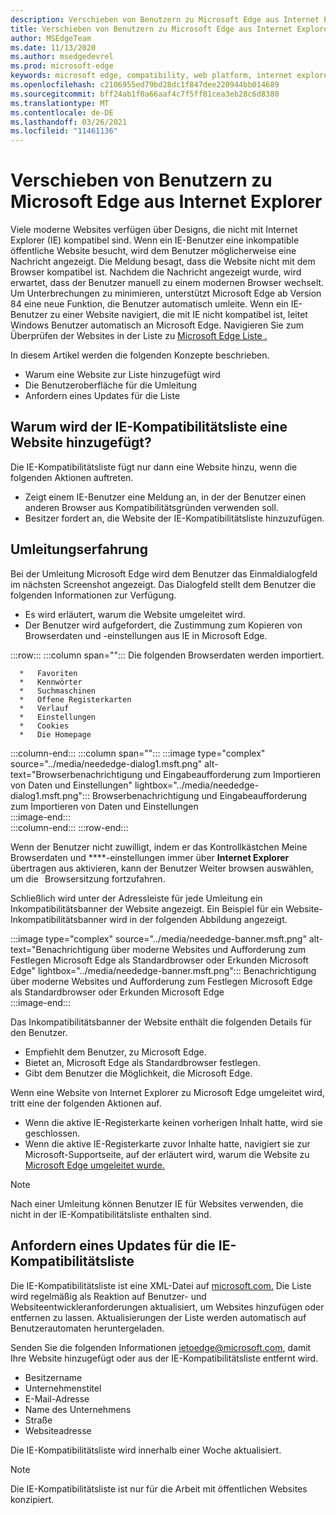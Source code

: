 ```yaml
---
description: Verschieben von Benutzern zu Microsoft Edge aus Internet Explorer
title: Verschieben von Benutzern zu Microsoft Edge aus Internet Explorer
author: MSEdgeTeam
ms.date: 11/13/2020
ms.author: msedgedevrel
ms.prod: microsoft-edge
keywords: microsoft edge, compatibility, web platform, internet explorer
ms.openlocfilehash: c2106955ed79bd28dc1f847dee220944bb014689
ms.sourcegitcommit: bff24ab1f0a66aaf4c7f5ff81cea3eb28c6d8380
ms.translationtype: MT
ms.contentlocale: de-DE
ms.lasthandoff: 03/26/2021
ms.locfileid: "11461136"
---
```

# <a name="moving-users-to-microsoft-edge-from-internet-explorer"></a>Verschieben von Benutzern zu Microsoft Edge aus Internet Explorer  

Viele moderne Websites verfügen über Designs, die nicht mit Internet Explorer \(IE\) kompatibel sind.  Wenn ein IE-Benutzer eine inkompatible öffentliche Website besucht, wird dem Benutzer möglicherweise eine Nachricht angezeigt.  Die Meldung besagt, dass die Website nicht mit dem Browser kompatibel ist.  Nachdem die Nachricht angezeigt wurde, wird erwartet, dass der Benutzer manuell zu einem modernen Browser wechselt.  Um Unterbrechungen zu minimieren, unterstützt Microsoft Edge ab Version 84 eine neue Funktion, die Benutzer automatisch umleite.  Wenn ein IE-Benutzer zu einer Website navigiert, die mit IE nicht kompatibel ist, leitet Windows Benutzer automatisch an Microsoft Edge.  Navigieren Sie zum Überprüfen der Websites in der Liste zu [Microsoft Edge Liste .][MicrosoftEdgeNeededgeV1]

In diesem Artikel werden die folgenden Konzepte beschrieben.  

*   Warum eine Website zur Liste hinzugefügt wird  
*   Die Benutzeroberfläche für die Umleitung  
*   Anfordern eines Updates für die Liste  
    
## <a name="why-is-a-website-added-to-the-ie-compatibility-list"></a>Warum wird der IE-Kompatibilitätsliste eine Website hinzugefügt?  

Die IE-Kompatibilitätsliste fügt nur dann eine Website hinzu, wenn die folgenden Aktionen auftreten.  

*   Zeigt einem IE-Benutzer eine Meldung an, in der der Benutzer einen anderen Browser aus Kompatibilitätsgründen verwenden soll.  
*   Besitzer fordert an, die Website der IE-Kompatibilitätsliste hinzuzufügen.  

## <a name="redirection-experience"></a>Umleitungserfahrung

Bei der Umleitung Microsoft Edge wird dem Benutzer das Einmaldialogfeld im nächsten Screenshot angezeigt.  Das Dialogfeld stellt dem Benutzer die folgenden Informationen zur Verfügung.  

*   Es wird erläutert, warum die Website umgeleitet wird.  
*   Der Benutzer wird aufgefordert, die Zustimmung zum Kopieren von Browserdaten und -einstellungen aus IE in Microsoft Edge.  

:::row:::
   :::column span="":::
      Die folgenden Browserdaten werden importiert.  
      
      *   Favoriten  
      *   Kennwörter  
      *   Suchmaschinen  
      *   Offene Registerkarten  
      *   Verlauf  
      *   Einstellungen  
      *   Cookies  
      *   Die Homepage  
   :::column-end:::
   :::column span="":::
      :::image type="complex" source="../media/neededge-dialog1.msft.png" alt-text="Browserbenachrichtigung und Eingabeaufforderung zum Importieren von Daten und Einstellungen" lightbox="../media/neededge-dialog1.msft.png":::
         Browserbenachrichtigung und Eingabeaufforderung zum Importieren von Daten und Einstellungen  
      :::image-end:::  
   :::column-end:::
:::row-end:::

Wenn der Benutzer nicht zuwilligt, indem er das Kontrollkästchen Meine Browserdaten und ****-einstellungen immer über **Internet Explorer** übertragen aus aktivieren, kann der Benutzer Weiter browsen auswählen, um die   Browsersitzung fortzufahren.  

Schließlich wird unter der Adressleiste für jede Umleitung ein Inkompatibilitätsbanner der Website angezeigt.  Ein Beispiel für ein Website-Inkompatibilitätsbanner wird in der folgenden Abbildung angezeigt.

:::image type="complex" source="../media/neededge-banner.msft.png" alt-text="Benachrichtigung über moderne Websites und Aufforderung zum Festlegen Microsoft Edge als Standardbrowser oder Erkunden Microsoft Edge" lightbox="../media/neededge-banner.msft.png":::
   Benachrichtigung über moderne Websites und Aufforderung zum Festlegen Microsoft Edge als Standardbrowser oder Erkunden Microsoft Edge  
:::image-end:::

Das Inkompatibilitätsbanner der Website enthält die folgenden Details für den Benutzer.  

*   Empfiehlt dem Benutzer, zu Microsoft Edge.  
*   Bietet an, Microsoft Edge als Standardbrowser festlegen.  
*   Gibt dem Benutzer die Möglichkeit, die Microsoft Edge.    
    
Wenn eine Website von Internet Explorer zu Microsoft Edge umgeleitet wird, tritt eine der folgenden Aktionen auf.

*   Wenn die aktive IE-Registerkarte keinen vorherigen Inhalt hatte, wird sie geschlossen.  
*   Wenn die aktive IE-Registerkarte zuvor Inhalte hatte, navigiert sie zur Microsoft-Supportseite, auf der erläutert wird, warum die Website zu [Microsoft Edge umgeleitet wurde.][MicrosoftSupportOfficeTheWebsiteYouWereTryingToReachDoesntWorkWithInternetExplorer]  

> [!NOTE]
> Nach einer Umleitung können Benutzer IE für Websites verwenden, die nicht in der IE-Kompatibilitätsliste enthalten sind.  

## <a name="request-an-update-to-the-ie-compatibility-list"></a>Anfordern eines Updates für die IE-Kompatibilitätsliste  

Die IE-Kompatibilitätsliste ist eine XML-Datei auf [microsoft.com.][MicrosoftOfficialHome]  Die Liste wird regelmäßig als Reaktion auf Benutzer- und Websiteentwickleranforderungen aktualisiert, um Websites hinzufügen oder entfernen zu lassen.  Aktualisierungen der Liste werden automatisch auf Benutzerautomaten heruntergeladen.  

Senden Sie die folgenden Informationen [ietoedge@microsoft.com,][MailtoMicrosoftIetoedge] damit Ihre Website hinzugefügt oder aus der IE-Kompatibilitätsliste entfernt wird.    

*   Besitzername  
*   Unternehmenstitel  
*   E-Mail-Adresse  
*   Name des Unternehmens  
*   Straße  
*   Websiteadresse  
    
Die IE-Kompatibilitätsliste wird innerhalb einer Woche aktualisiert.

> [!NOTE]
> Die IE-Kompatibilitätsliste ist nur für die Arbeit mit öffentlichen Websites konzipiert.  

<!-- links -->  

[MailtoMicrosoftIetoedge]: mailto:ietoedge@microsoft.com "Senden einer E-Mail an ietoedge@microsoft.com"  

[MicrosoftOfficialHome]: https://www.microsoft.com "Microsoft Official Home"  

[MicrosoftEdgeNeededgeV1]:  https://edge.microsoft.com/neededge/v1 "Benötigen Microsoft Edge v1-Xml-| Microsoft Edge"  

[MicrosoftSupportOfficeTheWebsiteYouWereTryingToReachDoesntWorkWithInternetExplorer]: https://support.microsoft.com/office/the-website-you-were-trying-to-reach-doesn-t-work-with-internet-explorer-8f5fc675-cd47-414c-9535-12821ddfc554 "Die Website, die Sie erreichen wollten, funktioniert nicht mit Internet Explorer | Microsoft Office Support"  
